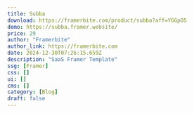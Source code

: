 ```yaml
---
title: Subba
download: https://framerbite.com/product/subba?aff=YGGpO5
demo: https://subba.framer.website/
price: 29
author: "Framerbite"
author_link: https://framerbite.com
date: 2024-12-30T07:26:15.659Z
description: "SaaS Framer Template"
ssg: [Framer]
css: []
ui: []
cms: []
category: [Blog]
draft: false
---
```

